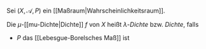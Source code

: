 Sei $(X, \mathcal{A}, P)$ ein [[Maßraum|Wahrscheinlichkeitsraum]].

Die $\mu$-[[mu-Dichte|Dichte]] $f$ von $X$ heißt *$\lambda$-Dichte* bzw. *Dichte*, falls
- $P$ das [[Lebesgue-Borelsches Maß]] ist